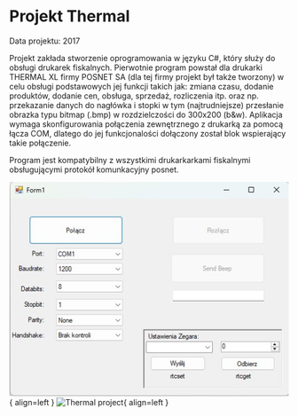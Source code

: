 # Projekt Thermal

Data projektu: 2017

Projekt zakłada stworzenie oprogramowania w języku C#, który służy do obsługi drukarek fiskalnych.
Pierwotnie program powstał dla drukarki THERMAL XL firmy POSNET SA (dla tej firmy projekt był także tworzony) 
w celu obsługi podstawowych jej funkcji takich jak: zmiana czasu, dodanie produktów, dodanie cen, obsługa, 
sprzedaż, rozliczenia itp. oraz np. przekazanie danych do nagłówka i stopki w tym (najtrudniejsze) przesłanie
obrazka typu bitmap (.bmp) w rozdzielczości do 300x200 (b&w).
Aplikacja wymaga skonfigurowania połączenia zewnętrznego z drukarką za pomocą łącza COM, dlatego do jej funkcjonalości
dołączony został blok wspierający takie połączenie.

Program jest kompatybilny z wszystkimi drukarkarkami fiskalnymi obsługującymi protokół komunkacyjny posnet.

![Thermal project](https://github.com/Tomalom76/portfolio/blob/main/docs/Thermal/Thermal1.jpg){ align=left }
![Thermal project](https://github.com/Tomalom76/portfolio/blob/main/docs/Thermal/Thermal1zrzutdanych.png){ align=left }